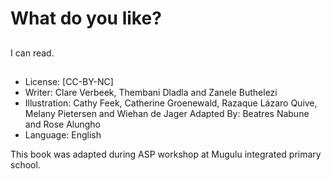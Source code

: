 # What do you like?

##

##

##

##

##

##

##

##
I can read.

##
* License: [CC-BY-NC]
* Writer: Clare Verbeek, Thembani Dladla and Zanele Buthelezi
* Illustration: Cathy Feek, Catherine Groenewald, Razaque Lázaro Quive, Melany Pietersen and Wiehan de Jager
Adapted By: Beatres Nabune and Rose Alungho
* Language: English

This book was adapted during ASP
workshop at Mugulu integrated
primary school.

